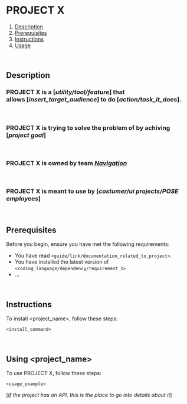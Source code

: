 # PROJECT X

1. [ Description ](#desc)
2. [ Prerequisites ](#prer)
2. [ Instructions ](#inst)
2. [ Usage ](#use)
<br />

<a name="desc"></a>
## Description
### PROJECT X is a [_utility/tool/feature_] that allows [_insert_target_audience_] to do [_action/task_it_does_].

<br />

### PROJECT X is trying to solve the problem of <problem> by achiving [_project goal_]

<br />

### PROJECT X is owned by team [_Navigation_](https://github.com/orgs/collibra/teams/regulation-and-user-experience/repositories)
<br />

### PROJECT X is meant to use by [_costumer/ui projects/POSE employees_]
<br />

<a name="prer"></a>
## Prerequisites 
Before you begin, ensure you have met the following requirements:
<!--- These are just example requirements. Add, duplicate or remove as required --->
* You have read `<guide/link/documentation_related_to_project>`.
* You have installed the latest version of `<coding_language/dependency/requirement_1>`
* ...
<br />

<a name="inst"></a>
## Instructions
To install <project_name>, follow these steps:

```
<install_command>
```
<br />

<a name="use"></a>
## Using <project_name>
To use PROJECT X, follow these steps:
```
<usage_example>
```
[_If the project has an API, this is the place to go into details about it_]
<br />
